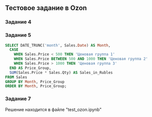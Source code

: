 ## Тестовое задание в Ozon
### Задание 4
### Задание 5
```sql
SELECT DATE_TRUNC('month', Sales.Date) AS Month,
  CASE
    WHEN Sales.Price < 500 THEN 'Ценовая группа 1'
    WHEN Sales.Price BETWEEN 500 AND 1000 THEN 'Ценовая группа 2'
    WHEN Sales.Price > 1000 THEN 'Ценовая группа 3'
  END AS Price_Group,
  SUM(Sales.Price * Sales.Qty) AS Sales_in_Rubles
FROM Sales
GROUP BY Month, Price_Group
ORDER BY Month, Price_Group;
```
### Задание 7
Решение находится в файле "test_ozon.ipynb"
